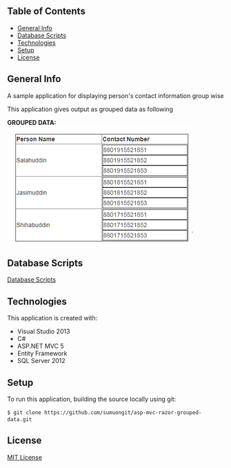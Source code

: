 ## Table of Contents
* [General Info](#general-info)
* [Database Scripts](#database-scripts)
* [Technologies](#technologies)
* [Setup](#setup)
* [License](#license)

## General Info
A sample application for displaying person's contact information group wise

This application gives output as grouped data as following

**GROUPED DATA:**<br/>
![Person Contact](https://github.com/sumuongit/asp-mvc-razor-grouped-data/blob/master/Asp_Mvc_Razor_Grouped_Data/Images/Person.PNG)

## Database Scripts
[Database Scripts](https://github.com/sumuongit/asp-mvc-razor-grouped-data/tree/master/Asp_Mvc_Razor_Grouped_Data/Database)
	
## Technologies
This application is created with:
* Visual Studio 2013
* C# 
* ASP.NET MVC 5
* Entity Framework
* SQL Server 2012
	
## Setup
To run this application, building the source locally using git:

```
$ git clone https://github.com/sumuongit/asp-mvc-razor-grouped-data.git

```

## License
[MIT License](https://github.com/sumuongit/asp-mvc-razor-grouped-data/blob/master/LICENSE)
